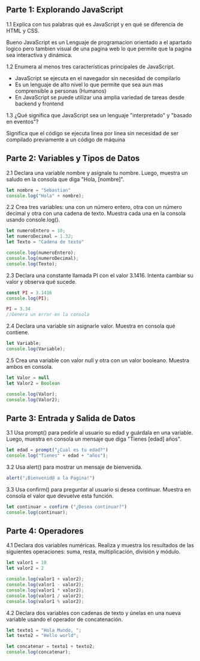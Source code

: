 ## Parte 1: Explorando JavaScript

1.1 Explica con tus palabras qué es JavaScript y en qué se diferencia de HTML y CSS.

Bueno JavaScript es un Lenguaje de programacion orientado a el apartado logico pero tambien visual de una pagina web lo que permite que la pagina sea interactiva y dinámica.

1.2 Enumera al menos tres características principales de JavaScript.

- JavaScript se ejecuta en el navegador sin necesidad de compilarlo
- Es un lenguaje de alto nivel lo que permite que sea aun mas comprensible a personas (Humanos)
- En JavaScript se puede utilizar una amplia variedad de tareas desde backend y frontend

1.3 ¿Qué significa que JavaScript sea un lenguaje "interpretado" y "basado en eventos"?

Significa que el código se ejecuta linea por linea sin necesidad de ser compilado previamente a un código de máquina

## Parte 2: Variables y Tipos de Datos

2.1 Declara una variable nombre y asígnale tu nombre. Luego, muestra un saludo en la consola que diga "Hola, [nombre]".

```js
let nombre = "Sebastian"
console.log("Hola" + nombre);

```

2.2 Crea tres variables: una con un número entero, otra con un número decimal y otra con una cadena de texto. Muestra cada una en la consola usando console.log().

```js
let numeroEntero = 10;
let numeroDecimal = 1.32;
let Texto = "Cadena de texto"

console.log(numeroEntero);
console.log(numeroDecimal);
console.log(Texto);

```

2.3 Declara una constante llamada PI con el valor 3.1416. Intenta cambiar su valor y observa qué sucede.

```js
const PI = 3.1416
console.log(PI);

PI = 3.34
//Genera un error en la consola

```

2.4 Declara una variable sin asignarle valor. Muestra en consola qué contiene.

```js
let Variable;
console.log(Variable);

```

2.5 Crea una variable con valor null y otra con un valor booleano. Muestra ambos en consola.

```js
let Valor = null
let Valor2 = Boolean

console.log(Valor);
console.log(Valor2);

```
## Parte 3: Entrada y Salida de Datos

3.1 Usa prompt() para pedirle al usuario su edad y guárdala en una variable. Luego, muestra en consola un mensaje que diga "Tienes [edad] años".

```js
let edad = prompt("¿Cual es tu edad?")
console.log("Tienes" + edad + "años");

```
3.2 Usa alert() para mostrar un mensaje de bienvenida.

```js
alert("¡Bienvenid@ a la Pagina!")

```

3.3 Usa confirm() para preguntar al usuario si desea continuar. Muestra en consola el valor que devuelve esta función.

```js
let continuar = confirm ("¿Desea continuar?")
console.log(continuar);

```
## Parte 4: Operadores

4.1 Declara dos variables numéricas. Realiza y muestra los resultados de las siguientes operaciones: suma, resta, multiplicación, división y módulo.

```js
let valor1 = 10
let valor2 = 2

console.log(valor1 + valor2);
console.log(valor1 - valor2);
console.log(valor1 * valor2);
console.log(valor1 / valor2);
console.log(valor1 % valor2);
```

4.2 Declara dos variables con cadenas de texto y únelas en una nueva variable usando el operador de concatenación.

```js
let texto1 = "Hola Mundo, ";
let texto2 = "Hello world";

let concatenar = texto1 + texto2;
console.log(concatenar);
```
